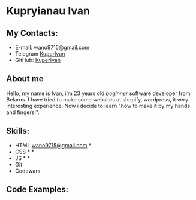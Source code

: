 # Kupryianau Ivan

## My Contacts:
  * E-mail: [wano9715@gmail.com](wano9715@gmail.com)
  * Telegram [KuperIvan](https://t.me/stalker_hromoi)
  * GitHub: [KuperIvan](https://github.com/KuperIvan)

## About me
Hello, my name is Ivan, i'm 23 years old _beginner_ software developer from Belarus.
I have tried to make some websites at shopify, wordpress, it very interesting experience. Now i decide to learn "how to make it by my hands and fingers!".


## Skills:
 * HTML [wano9715@gmail.com](wano9715@gmail.com)
   * 
 * CSS 
   * 
   * 
 * JS 
   * 
   * 
 * Git
 * Codewars 
 
## Code Examples:
